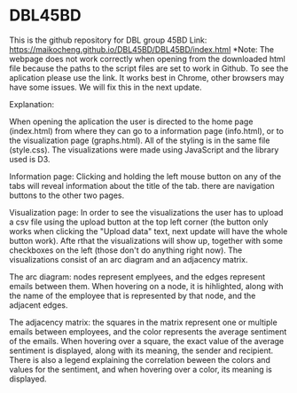 # DBL45BD
This is the github repository for DBL group 45BD
Link: https://maikocheng.github.io/DBL45BD/DBL45BD/index.html
*Note: The webpage does not work correctly when opening from the downloaded html file because the paths to the script files are set to work in Github. To see the
aplication please use the link. It works best in Chrome, other browsers may have some issues. We will fix this in the next update.

Explanation:

When opening the aplication the user is directed to the home page (index.html) from where they can go to a information page (info.html), or to the visualization page
(graphs.html). All of the styling is in the same file (style.css). The visualizations were made using JavaScript and the library used is D3.

Information page: Clicking and holding the left mouse button on any of the tabs will reveal information about the title of the tab. there are navigation buttons to the other
two pages.

Visualization page: In order to see the visualizations the user has to upload a csv file using the upload button at the top left corner (the button only works when clicking the
"Upload data" text, next update will have the whole button work). Afte rthat the visualizations will show up, together with some checkboxes on the left (those don't do anything 
right now). The visualizations consist of an arc diagram and an adjacency matrix. 

The arc diagram: nodes represent emplyees, and the edges represent emails between them. When hovering on a node, it is hihlighted, along with the name of the employee that is represented by that node, and the adjacent edges. 

The adjacency matrix: the squares in the matrix represent one or multiple emails between employees, and the color represents the average sentiment of the emails. When hovering over a square, the exact value of the average sentiment is displayed, along with its meaning, the sender and recipient. There is also a legend explaining the correlation beween the colors and values for the sentiment, and when hovering over a color, its meaning is displayed. 




